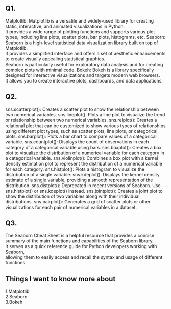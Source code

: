 ## Q1.
Matplotlib: Matplotlib is a versatile and widely-used library for creating static, interactive, and animated visualizations in Python.<br> It provides a wide range of plotting functions and supports various plot types, including line plots, scatter plots, bar plots, histograms, etc. 
Seaborn: Seaborn is a high-level statistical data visualization library built on top of Matplotlib.<br> It provides a simplified interface and offers a set of aesthetic enhancements to create visually appealing statistical graphics.<br> Seaborn is particularly useful for exploratory data analysis and for creating complex plots with minimal code.
Bokeh: Bokeh is a library specifically designed for interactive visualizations and targets modern web browsers. <br>It allows you to create interactive plots, dashboards, and data applications.
## Q2.
sns.scatterplot(): Creates a scatter plot to show the relationship between two numerical variables.
sns.lineplot(): Plots a line plot to visualize the trend or relationship between two numerical variables.
sns.relplot(): Creates a relational plot that can be customized to show various types of relationships using different plot types, such as scatter plots, line plots, or categorical plots.
sns.barplot(): Plots a bar chart to compare values of a categorical variable.
sns.countplot(): Displays the count of observations in each category of a categorical variable using bars.
sns.boxplot(): Creates a box plot to visualize the distribution of a numerical variable for each category in a categorical variable.
sns.violinplot(): Combines a box plot with a kernel density estimation plot to represent the distribution of a numerical variable for each category.
sns.histplot(): Plots a histogram to visualize the distribution of a single variable.
sns.kdeplot(): Displays the kernel density estimate of a single variable, providing a smooth representation of the distribution.
sns.distplot(): Deprecated in recent versions of Seaborn. Use sns.histplot() or sns.kdeplot() instead.
sns.jointplot(): Creates a joint plot to show the distribution of two variables along with their individual distributions.
sns.pairplot(): Generates a grid of scatter plots or other visualizations for each pair of numerical variables in a dataset.
## Q3.
The Seaborn Cheat Sheet is a helpful resource that provides a concise summary of the main functions and capabilities of the Seaborn library.<br> It serves as a quick reference guide for Python developers working with Seaborn,<br> allowing them to easily access and recall the syntax and usage of different functions.
## Things I want to know more about
1.Matplotlib <br>
2.Seaborn <br>
3.Bokeh 
